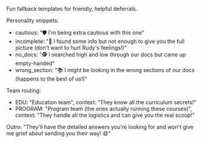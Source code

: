Fun fallback templates for friendly, helpful deferrals.

Personality snippets:
- cautious: "🛡️ I'm being extra cautious with this one"
- incomplete: "🤔 I found some info but not enough to give you the full picture (don't want to hurt Rudy's feelings!)"
- no_docs: "🕵️ I searched high and low through our docs but came up empty-handed"
- wrong_section: "📚 I might be looking in the wrong sections of our docs (happens to the best of us!)"

Team routing:
- EDU: "Education team", context: "They know all the curriculum secrets!"
- PROGRAM: "Program team (the ones actually running these courses)", context: "They handle all the logistics and can give you the real scoop!"

Outro:
"They'll have the detailed answers you're looking for and won't give me grief about sending you their way! 😄"

